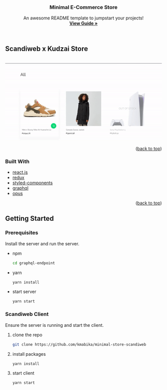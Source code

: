 <div id="top"></div>

<br />
<div align="center">
  <h3 align="center">Minimal E-Commerce Store</h3>
</div>
  <p align="center">
    An awesome README template to jumpstart your projects!
    <br />
    <a href="https://scribehow.com/shared/Junior_React_Test_Scandiweb_User_Guide__44-i9b39RYK1vLULP61_uA"><strong>View Guide »</strong></a>
    <br />
  </p>
<br />

## Scandiweb x Kudzai Store

<br/>

<img src="./public/images/demo.gif">

<p align="right">(<a href="#top">back to top</a>)</p>

### Built With

- [react.js](https://reactjs.org/)
- [redux](https://redux.js.org/)
- [styled-components](https://styled-components.com/docs)
- [graphql](https://graphql.org/)
- [opus](https://github.com/tilework/opus)

<p align="right">(<a href="#top">back to top</a>)</p>

## Getting Started

### Prerequisites

Install the server and run the server.

- npm
  ```sh
  cd graphql-endpoint
  ```
- yarn
  ```sh
  yarn install
  ```
- start server
  ```sh
  yarn start
  ```

### Scandiweb Client

Ensure the server is running and start the client.

1. clone the repo
   ```sh
   git clone https://github.com/kmabika/minimal-store-scandiweb
   ```
2. install packages
   ```sh
   yarn install
   ```
3. start client
   ```sh
   yarn start
   ```
